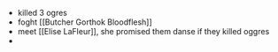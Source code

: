 - killed 3 ogres
- foght [[Butcher Gorthok Bloodflesh]]
- meet [[Elise LaFleur]], she promised them danse if they killed oggres
-